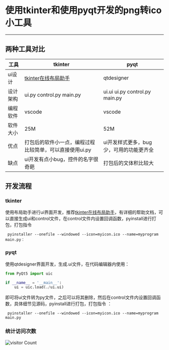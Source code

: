 # **使用tkinter和使用pyqt开发的png转ico小工具**

---

## 两种工具对比

| 工具     | tkinter                                                 | pyqt                                    |
| -------- | ------------------------------------------------------- | --------------------------------------- |
| ui设计   | [tkinter在线布局助手](https://www.pytk.net/)            | qtdesigner                              |
| 设计架构 | ui.py  control.py   main.py                             | ui.ui  ui.py  control.py   main.py      |
| 编程软件 | vscode                                                  | vscode                                  |
| 软件大小 | 25M                                                     | 52M                                     |
| 优点     | 打包后的软件小一点，编程过程比较简单，可以直接使用ui.py | ui开发样式更多，bug少，可用的功能更齐全 |
| 缺点     | ui开发有点小bug，控件的名字很奇葩                       | 打包后的文体积比较大                    |

## 开发流程

### tkinter

使用布局助手进行ui界面开发，推荐[tkinter在线布局助手](https://www.pytk.net/)，有详细的帮助文档，可以直接生成ui和control文件，在control文件内设置回调函数，pyinstall进行打包，打包指令

` pyinstaller --onefile --windowed --icon=myicon.ico --name=myprogram main.py：`

### pyqt

使用qtdesigner界面开发，生成.ui文件，在代码编辑器内使用：

```python
from PyQt5 import uic

if __name__ = '__main__':
    ui = uic.load(./ui.ui)
```

即可将ui文件转为py文件，之后可以将其删除，然后在control文件内设置回调函数，具体细节见源码，pyinstall进行打包，打包指令 ：

` pyinstaller --onefile --windowed --icon=myicon.ico --name=myprogram main.py`
### 统计访问次数
![visitor Count](https://profile-counter.glitch.me/jia_png2ico/count.svg)